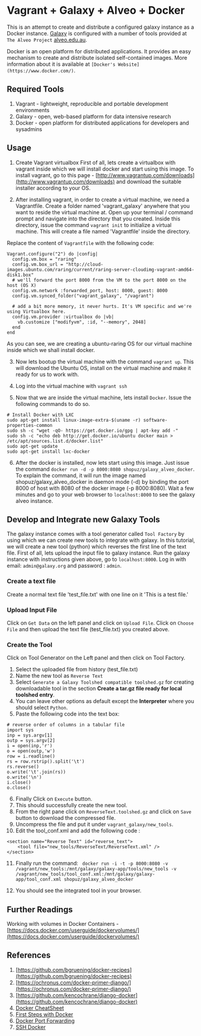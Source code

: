 Vagrant + Galaxy + Alveo + Docker
==================================
This is an attempt to create and distribute a configured galaxy instance as a Docker instance. [Galaxy](http://galaxyproject.org) is configured with a number of tools provided at ``The Alveo Project`` [alveo.edu.au](alveo.edu.au).

Docker is an open platform for distributed applications. It provides an easy mechanism to create and distribute isolated self-contained images. More information about it is available at ``[Docker's Website](https://www.docker.com/)``.


## Required Tools
1. Vagrant - lightweight, reproducible and portable development environments
2. Galaxy - open, web-based platform for data intensive research
3. Docker - open platform for distributed applications for developers and sysadmins

## Usage
1. Create Vagrant virtualbox
First of all, lets create a virtualbox with vagrant inside which we will install docker and start using this image. To install vagrant, go to this page - [http://www.vagrantup.com/downloads](http://www.vagrantup.com/downloads) and download the suitable installer according to your OS. 

2. After installing vagrant, in order to create a virtual machine, we need a Vagrantfile. Create a folder named 'vagrant_galaxy' anywhere that you want to reside the virtual machine at. Open up your terminal / command prompt and navigate into the directory that you created. Inside this directory, issue the command ``vagrant init`` to initialize a virtual machine. This will create a file named 'Vagrantfile' inside the directory. 

Replace the content of ``Vagrantfile`` with the following code:

```
Vagrant.configure("2") do |config|
  config.vm.box = "raring"
  config.vm.box_url = "http://cloud-images.ubuntu.com/raring/current/raring-server-cloudimg-vagrant-amd64-disk1.box"
  # we'll forward the port 8000 from the VM to the port 8000 on the host (OS X)
  config.vm.network :forwarded_port, host: 8000, guest: 8000
  config.vm.synced_folder("vagrant_galaxy", "/vagrant")

  # add a bit more memory, it never hurts. It's VM specific and we're using Virtualbox here.
  config.vm.provider :virtualbox do |vb|
    vb.customize ["modifyvm", :id, "--memory", 2048]
  end
end
```

As you can see, we are creating a ubuntu-raring OS for our virtual machine inside which we shall install docker.

3. Now lets bootup the virtual machine with the command ``vagrant up``. This will download the Ubuntu OS, install on the virtual machine and make it ready for us to work with.

4. Log into the virtual machine with ``vagrant ssh``

5. Now that we are inside the virtual machine, lets install ``Docker``. Issue the following commands to do so.
```
# Install Docker with LXC
sudo apt-get install linux-image-extra-$(uname -r) software-properties-common
sudo sh -c "wget -qO- https://get.docker.io/gpg | apt-key add -"
sudo sh -c "echo deb http://get.docker.io/ubuntu docker main > /etc/apt/sources.list.d/docker.list"
sudo apt-get update
sudo apt-get install lxc-docker

```

6. After the docker is installed, now lets start using this image. Just issue the command ``docker run -d -p 8000:8080 shopuz/galaxy_alveo_docker``. To explain the command, it will run the image named shopuz/galaxy_alveo_docker in daemon mode (-d) by binding the port 8000 of host with 8080 of the docker image (-p 8000:8080). Wait a few minutes and go to your web browser to ``localhost:8000`` to see the galaxy alveo instance.


## Develop and Integrate new Galaxy Tools
The galaxy instance comes with a tool generator called ``Tool Factory`` by using which we can create new tools to integrate with galaxy. In this tutorial, we will create a new tool (python) which reverses the first line of the text file. First of all, lets upload the input file to galaxy instance. Run the galaxy instance with instructions given above, go to ``localhost:8000``. Log in with email: ``admin@galaxy.org`` and password : ``admin``. 

### Create a text file
Create a normal text file 'test_file.txt' with one line on it 'This is a test file.'

### Upload Input File
Click on ``Get Data`` on the left panel and click on ``Upload File``. Click on ``Choose File`` and then upload the text file (test_file.txt) you created above.

### Create the Tool
Click on Tool Generator on the Left panel and then click on Tool Factory. 
1. Select the uploaded file from history (test_file.txt)
2. Name the new tool as ``Reverse Text``
3. Select ``Generate a Galaxy Toolshed compatible toolshed.gz`` for creating downloadable tool in the section **Create a tar.gz file ready for local toolshed entry**.
4. You can leave other options as default except the **Interpreter** where you should select ``Python``.
5. Paste the following code into the text box:
```
# reverse order of columns in a tabular file
import sys
inp = sys.argv[1]
outp = sys.argv[2]
i = open(inp,'r')
o = open(outp,'w')
row = i.readline()
rs = row.rstrip().split('\t')
rs.reverse()
o.write('\t'.join(rs))
o.write('\n')
i.close()
o.close()
```

6. Finally Click on ``Execute`` button.
7. This should successfully create the new tool. 
8. From the right pane click on ``ReverseText.toolshed.gz`` and click on ``Save`` button to download the compressed file.
9. Uncompress the file and put it under ``vagrant_galaxy/new_tools``.
10. Edit the tool_conf.xml and add the following code :
```
<section name="Reverse Text" id="reverse_text">
    <tool file="new_tools/ReverseText/ReverseText.xml" />
</section>
```

11. Finally run the command:
`` docker run -i -t -p 8000:8080 -v /vagrant/new_tools:/mnt/galaxy/galaxy-app/tools/new_tools -v /vagrant/new_tools/tool_conf.xml:/mnt/galaxy/galaxy-app/tool_conf.xml shopuz/galaxy_alveo_docker``

12. You should see the integrated tool in your browser.

## Further Readings
Working with volumes in Docker Containers - [https://docs.docker.com/userguide/dockervolumes/](https://docs.docker.com/userguide/dockervolumes/)


## References
1. [https://github.com/bgruening/docker-recipes](https://github.com/bgruening/docker-recipes)
2. [https://ochronus.com/docker-primer-django/](https://ochronus.com/docker-primer-django/)
3. [https://github.com/kencochrane/django-docker](https://github.com/kencochrane/django-docker)
4. [Docker CheatSheet](https://gist.github.com/wsargent/7049221#containers)
5. [First Steps with Docker](http://www.alexecollins.com/content/first-steps-with-docker/)
6. [Docker Port Forwarding](http://fogstack.wordpress.com/2014/02/09/docker-on-osx-port-forwarding/)
7. [SSH Docker](http://jpetazzo.github.io/2014/06/23/docker-ssh-considered-evil/)


